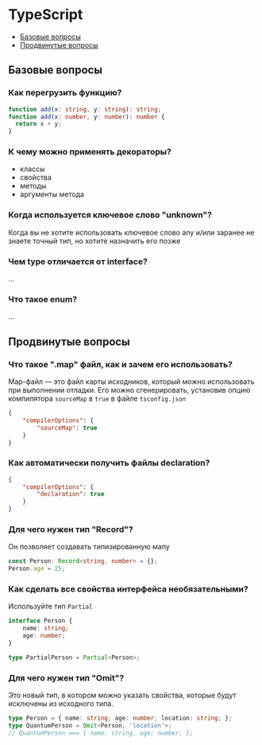 # TypeScript

- [Базовые вопросы](#Базовые-вопросы)
- [Продвинутые вопросы](#Продвинутые-вопросы)

## Базовые вопросы

### Как перегрузить функцию?

```typescript
function add(x: string, y: string): string;
function add(x: number, y: number): number {
  return x + y;
}
```


### К чему можно применять декораторы?

- классы
- свойства
- методы
- аргументы метода


### Когда используется ключевое слово "unknown"?

Когда вы не хотите использовать ключевое слово any и/или заранее не знаете
точный тип, но хотите назначить его позже


### Чем type отличается от interface?

...


### Что такое enum?

...


## Продвинутые вопросы

### Что такое ".map" файл, как и зачем его использовать?

Map-файл — это файл карты исходников, который можно использовать при выполнении отладки.
Его можно сгенерировать, установив опцию компилятора `sourceMap` в `true` в файле
`tsconfig.json`

```json
{
    "compilerOptions": {
        "sourceMap": true
    }
}
```


### Как автоматически получить файлы declaration?

```json
{
    "compilerOptions": {
        "declaration": true
    }
}
```


### Для чего нужен тип "Record"?

Он позволяет создавать типизированную мапу

```typescript
const Person: Record<string, number> = {};
Person.age = 25;
```


### Как сделать все свойства интерфейса необязательными?

Используйте тип `Partial`

```typescript
interface Person {
    name: string;
    age: number;
}

type PartialPerson = Partial<Person>;
```


### Для чего нужен тип "Omit"?

Это новый тип, в котором можно указать свойства, которые будут исключены из исходного типа.

```typescript
type Person = { name: string; age: number; location: string; };
type QuantumPerson = Omit<Person, 'location'>;
// QuantumPerson === { name: string, age: number; };
```



